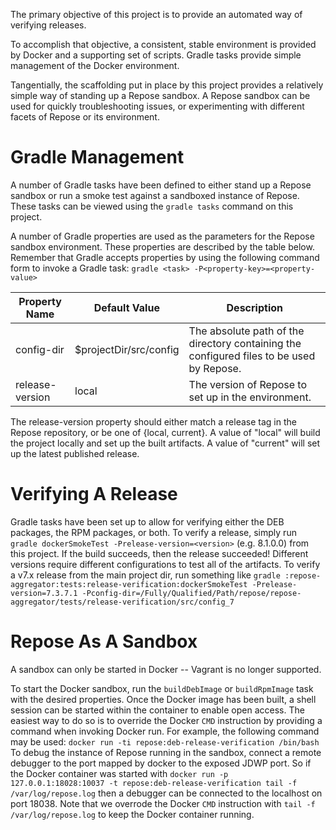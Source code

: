 The primary objective of this project is to provide an automated way of
verifying releases.

To accomplish that objective, a consistent, stable environment is provided
by Docker and a supporting set of scripts. Gradle tasks provide
simple management of the Docker environment.

Tangentially, the scaffolding put in place by this project provides a
relatively simple way of standing up a Repose sandbox. A Repose sandbox
can be used for quickly troubleshooting issues, or experimenting with
different facets of Repose or its environment.

# Gradle Management
A number of Gradle tasks have been defined to either stand up a Repose
sandbox or run a smoke test against a sandboxed instance of Repose.
These tasks can be viewed using the `gradle tasks` command on this
project.

A number of Gradle properties are used as the parameters for the
Repose sandbox environment. These properties are described by the
table below. Remember that Gradle accepts properties by using the
following command form to invoke a Gradle task:
`gradle <task> -P<property-key>=<property-value>`

| Property Name   | Default Value          | Description |
| --------------- | ---------------------- | ----------- |
| config-dir      | $projectDir/src/config | The absolute path of the directory containing the configured files to be used by Repose. |
| release-version | local                  | The version of Repose to set up in the environment. |

The release-version property should either match a release tag in the
Repose repository, or be one of {local, current}. A value of "local" will
build the project locally and set up the built artifacts. A value of
"current" will set up the latest published release.

# Verifying A Release
Gradle tasks have been set up to allow for verifying either the DEB
packages, the RPM packages, or both. To verify a release, simply
run `gradle dockerSmokeTest -Prelease-version=<version>` (e.g. 8.1.0.0) from
this project. If the build succeeds, then the release succeeded! Different
versions require different configurations to test all of the artifacts.
To verify a v7.x release from the main project dir, run something like
`gradle :repose-aggregator:tests:release-verification:dockerSmokeTest -Prelease-version=7.3.7.1 -Pconfig-dir=/Fully/Qualified/Path/repose/repose-aggregator/tests/release-verification/src/config_7`

# Repose As A Sandbox
A sandbox can only be started in Docker -- Vagrant is no longer supported.

To start the Docker sandbox, run the `buildDebImage` or `buildRpmImage`
task with the desired properties. Once the Docker image has been built,
a shell session can be started within the container to enable open
access. The easiest way to do so is to override the Docker `CMD`
instruction by providing a command when invoking Docker run. For example,
the following command may be used:
`docker run -ti repose:deb-release-verification /bin/bash`
To debug the instance of Repose running in the sandbox, connect a remote
debugger to the port mapped by docker to the exposed JDWP port. So if
the Docker container was started with
`docker run -p 127.0.0.1:18028:10037 -t repose:deb-release-verification tail -f /var/log/repose.log`
then a debugger can be connected to the localhost on port 18038.
Note that we overrode the Docker `CMD` instruction with
`tail -f /var/log/repose.log` to keep the Docker container running.

